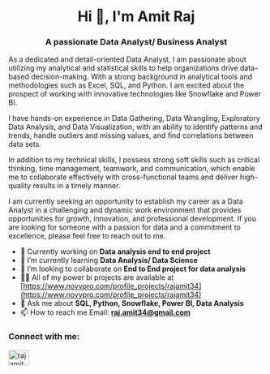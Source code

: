 <!---
rajamit34/rajamit34 is a ✨ special ✨ repository because its `README.md` (this file) appears on your GitHub profile.
You can click the Preview link to take a look at your changes.
--->
<h1 align="center">Hi 👋, I'm Amit Raj</h1>
<h3 align="center">A passionate Data Analyst/ Business Analyst</h3>
As a dedicated and detail-oriented Data Analyst, I am passionate about utilizing my analytical and statistical skills to help organizations drive data-based decision-making. With a strong background in analytical tools and methodologies such as Excel, SQL, and Python. I am excited about the prospect of working with innovative technologies like Snowflake and Power BI.


I have hands-on experience in Data Gathering, Data Wrangling, Exploratory Data Analysis, and Data Visualization, with an ability to identify patterns and trends, handle outliers and missing values, and find correlations between data sets. 

In addition to my technical skills, I possess strong soft skills such as critical thinking, time management, teamwork, and communication, which enable me to collaborate effectively with cross-functional teams and deliver high-quality results in a timely manner.

I am currently seeking an opportunity to establish my career as a Data Analyst in a challenging and dynamic work environment that provides opportunities for growth, innovation, and professional development. If you are looking for someone with a passion for data and a commitment to excellence, please feel free to reach out to me.


- 🔭 Currently working on **Data analysis end to end project**
- 🌱 I’m currently learning **Data Analysis/ Data Science**
- 👯 I’m looking to collaborate on **End to End project for data analysis**
- 👨‍💻 All of my power bi projects are available at [https://www.novypro.com/profile_projects/rajamit34](https://www.novypro.com/profile_projects/rajamit34)
- 💬 Ask me about **SQL, Python, Snowflake, Power BI, Data Analysis**
- 📫 How to reach me Email: **raj.amit34@gmail.com**

<h3 align="left">Connect with me:</h3>
<p align="left">
<a href="https://linkedin.com/in/rajamit34" target="blank"><img align="center" src="https://raw.githubusercontent.com/rahuldkjain/github-profile-readme-generator/master/src/images/icons/Social/linked-in-alt.svg" alt="rajamit34" height="30" width="40" /></a>
</p>


          

